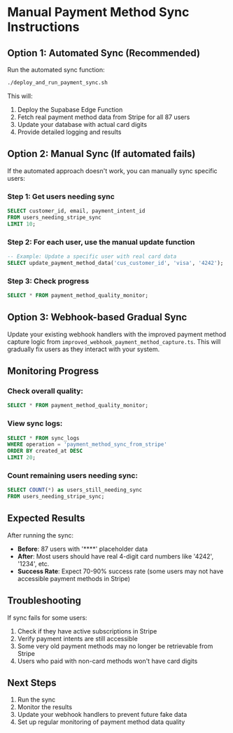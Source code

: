 # Manual Payment Method Sync Instructions

## Option 1: Automated Sync (Recommended)

Run the automated sync function:

```bash
./deploy_and_run_payment_sync.sh
```

This will:
1. Deploy the Supabase Edge Function
2. Fetch real payment method data from Stripe for all 87 users
3. Update your database with actual card digits
4. Provide detailed logging and results

## Option 2: Manual Sync (If automated fails)

If the automated approach doesn't work, you can manually sync specific users:

### Step 1: Get users needing sync
```sql
SELECT customer_id, email, payment_intent_id 
FROM users_needing_stripe_sync 
LIMIT 10;
```

### Step 2: For each user, use the manual update function
```sql
-- Example: Update a specific user with real card data
SELECT update_payment_method_data('cus_customer_id', 'visa', '4242');
```

### Step 3: Check progress
```sql
SELECT * FROM payment_method_quality_monitor;
```

## Option 3: Webhook-based Gradual Sync

Update your existing webhook handlers with the improved payment method capture logic from `improved_webhook_payment_method_capture.ts`. This will gradually fix users as they interact with your system.

## Monitoring Progress

### Check overall quality:
```sql
SELECT * FROM payment_method_quality_monitor;
```

### View sync logs:
```sql
SELECT * FROM sync_logs 
WHERE operation = 'payment_method_sync_from_stripe' 
ORDER BY created_at DESC 
LIMIT 20;
```

### Count remaining users needing sync:
```sql
SELECT COUNT(*) as users_still_needing_sync 
FROM users_needing_stripe_sync;
```

## Expected Results

After running the sync:
- **Before**: 87 users with '****' placeholder data
- **After**: Most users should have real 4-digit card numbers like '4242', '1234', etc.
- **Success Rate**: Expect 70-90% success rate (some users may not have accessible payment methods in Stripe)

## Troubleshooting

If sync fails for some users:
1. Check if they have active subscriptions in Stripe
2. Verify payment intents are still accessible
3. Some very old payment methods may no longer be retrievable from Stripe
4. Users who paid with non-card methods won't have card digits

## Next Steps

1. Run the sync
2. Monitor the results
3. Update your webhook handlers to prevent future fake data
4. Set up regular monitoring of payment method data quality 
